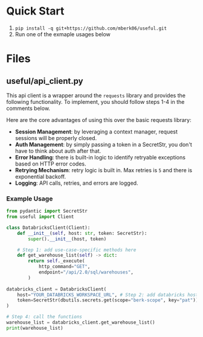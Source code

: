 # Quick Start
1. `pip install -q git+https://github.com/mberk06/useful.git`
2. Run one of the exmaple usages below

# Files
## useful/api_client.py 
This api client is a wrapper around the `requests` library and provides the following functionality. To implement, you should follow steps 1-4 in the comments below.

Here are the core advantages of using this over the basic requests library:
* **Session Management**: by leveraging a context manager, request sessions will be properly closed. 
* **Auth Management**: by simply passing a token in a SecretStr, you don't have to think about auth after that.
* **Error Handling**: there is built-in logic to identify retryable exceptions based on HTTP error codes.
* **Retrying Mechanism**: retry logic is built in. Max retries is `5` and there is exponential backoff.
* **Logging**: API calls, retries, and errors are logged.

### Example Usage 
```python
from pydantic import SecretStr
from useful import Client

class DatabricksClient(Client):
    def __init__(self, host: str, token: SecretStr):
        super().__init__(host, token)

    # Step 1: add use-case-specific methods here
    def get_warehouse_list(self) -> dict:
        return self._execute(
            http_command="GET",
            endpoint="/api/2.0/sql/warehouses",
        )
    
databricks_client = DatabricksClient(
    host="YOUR_DATABRICKS_WORKSPACE_URL", # Step 2: add databricks host
    token=SecretStr(dbutils.secrets.get(scope="berk-scope", key="pat")) # Step 3: add your PAT as a SecretStr
)

# Step 4: call the functions
warehouse_list = databricks_client.get_warehouse_list()
print(warehouse_list)
```
